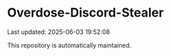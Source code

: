 # Overdose-Discord-Stealer

Last updated: 2025-06-03 19:52:08

This repository is automatically maintained.
